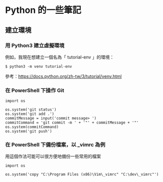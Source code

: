 # Python 的一些筆記

## 建立環境

### 用 Python3 建立虛擬環境

例如，我現在想建立一個名為「 tutorial-env 」的環境：

```
$ python3 -m venv tutorial-env
```

參考：https://docs.python.org/zh-tw/3/tutorial/venv.html

### 在 PowerShell 下操作 Git

```
import os

os.system('git status')
os.system('git add .')
commitMessage = input('commit message> ')
commitCommand = 'git commit -m ' + '"' + commitMessage + '"'
os.system(commitCommand)
os.system('git push')
```

### 在 PowerShell 下備份檔案，以 _vimrc 為例

用這個作法可能可以很方便地備份一些常用的檔案

```
import os

os.system('copy "C:\Program Files (x86)\Vim\_vimrc" "C:\dev\_vimrc"')
```